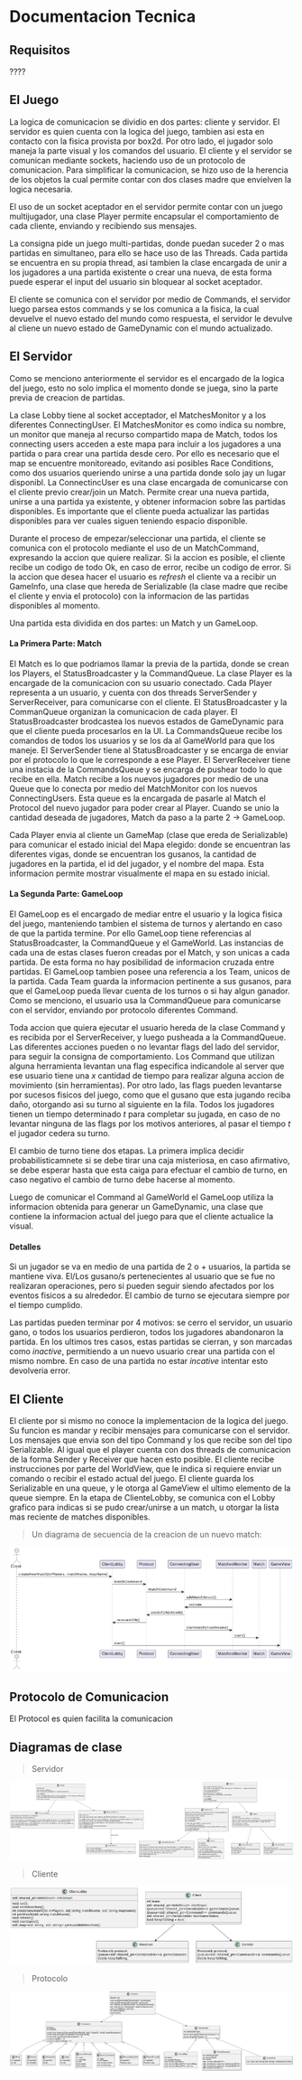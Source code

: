 # Documentacion Tecnica

## Requisitos 

????


## El Juego

La logica de comunicacion se dividio en dos partes: cliente y servidor. El servidor es quien cuenta con la logica del juego, tambien asi esta en contacto con la fisica provista por box2d. Por otro lado, el jugador solo maneja la parte visual y los comandos del usuario. El cliente y el  servidor se comunican mediante sockets, haciendo uso de un protocolo de comunicacion. Para simplificar la comunicacion, se hizo uso de la herencia de los objetos la cual permite contar con dos clases madre que envielven la logica necesaria.

El uso de un socket aceptador en el servidor permite contar con un juego multijugador, una clase Player permite encapsular el comportamiento de cada cliente, enviando y recibiendo sus mensajes. 

La consigna pide un juego multi-partidas, donde puedan suceder 2 o mas partidas en simultaneo, para ello se hace uso de las Threads. Cada partida se encuentra en su propia thread, asi tambien la clase encargada de unir a los jugadores a una partida existente o crear una nueva, de esta forma puede esperar el input del usuario sin bloquear al socket aceptador. 

El cliente se comunica con el servidor por medio de Commands, el servidor luego parsea estos commands y se los comunica a la fisica, la cual devuelve el nuevo estado del mundo como respuesta, el servidor le devulve al cliene un nuevo estado de GameDynamic con el mundo actualizado.


## El Servidor

Como se menciono anteriormente el servidor es el encargado de la logica del juego, esto no solo implica el momento donde se juega, sino la parte previa de creacion de partidas.

La clase Lobby tiene al socket acceptador, el MatchesMonitor y a los diferentes ConnectingUser. El MatchesMonitor es como indica su nombre, un monitor que maneja al recurso compartido mapa de Match, todos los connecting users acceden a este mapa para incluir a los jugadores a una partida o para crear una partida desde cero. Por ello es necesario que el map se encuentre monitoreado, evitando asi posibles Race Conditions, como dos usuarios queriendo unirse a una partida donde solo jay un lugar disponibl. La ConnectincUser es una clase encargada de comunicarse con el cliente previo crear/join un Match. Permite crear una nueva partida, unirse a una partida ya existente, y obtener informacion sobre las partidas disponibles. Es importante que el cliente pueda actualizar las partidas disponibles para ver cuales siguen teniendo espacio disponible. 

Durante el proceso de empezar/seleccionar una partida, el cliente se comunica con el protocolo mediante el uso de un MatchCommand, expresando la accion que quiere realizar. Si la accion es posible, el cliente recibe un codigo de todo Ok, en caso de error, recibe un codigo de error. Si la accion que desea hacer el usuario es _refresh_ el cliente va a recibir un GameInfo, una clase que hereda de Serializable (la clase madre que recibe el cliente y envia el protocolo) con la informacion de las partidas disponibles al momento. 

Una partida esta dividida en dos partes: un Match y un GameLoop. 

#### La Primera Parte: Match

El Match es lo que podriamos llamar la previa de la partida, donde se crean los Players, el StatusBroadcaster y la CommandQueue. La clase Player es la encargade de la comunicacion con su usuario conectado. Cada Player representa a un usuario, y cuenta con dos threads ServerSender y ServerReceiver, para comunicarse con el cliente. El StatusBroadcaster y la CommanQueue organizan la comunicacion de cada player. El StatusBroadcaster brodcastea los nuevos estados de GameDynamic para que el cliente pueda procesarlos en la UI. La CommandsQueue recibe los comandos de todos los usuarios y se los da al GameWorld para que los maneje. El ServerSender tiene al StatusBroadcaster y se encarga de enviar por el protocolo lo que le corresponde a ese Player. El ServerReceiver tiene una instacia de la CommandsQueue y se encarga de pushear todo lo que recibe en ella. Match recibe a los nuevos jugadores por medio de una Queue que lo conecta por medio del MatchMonitor con los nuevos ConnectingUsers. Esta queue es la encargada de pasarle al Match el Protocol del nuevo jugador para poder crear al Player. Cuando se unio la cantidad deseada de jugadores, Match da paso a la parte 2 -> GameLoop.

Cada Player envia al cliente un GameMap (clase que ereda de Serializable) para comunicar el estado inicial del Mapa elegido: donde se encuentran las diferentes vigas, donde se encuentran los gusanos, la cantidad de jugadores en la partida, el id del jugador, y el nombre del mapa. Esta informacion permite mostrar visualmente el mapa en su estado inicial. 

#### La Segunda Parte: GameLoop

El GameLoop es el encargado de mediar entre el usuario y la logica fisica del juego, manteniendo tambien el sistema de turnos y alertando en caso de que la partida termine. Por ello GameLoop tiene referencias al StatusBroadcaster, la CommandQueue y el GameWorld. Las instancias de cada una de estas clases fueron creadas por el Match, y son unicas a cada partida. De esta forma no hay posibilidad de informacion cruzada entre partidas. El GameLoop tambien posee una referencia a los Team, unicos de la partida. Cada Team guarda la informacion pertinente a sus gusanos, para que el GameLoop pueda llevar cuenta de los turnos o si hay algun ganador. Como se menciono, el usuario usa la CommandQueue para comunicarse con el servidor, enviando por protocolo diferentes Command. 

Toda accion que quiera ejecutar el usuario hereda de la clase Command y es recibida por el ServerReceiver, y luego pusheada a la CommandQueue. Las diferentes acciones pueden o no levantar flags del lado del servidor, para seguir la consigna de comportamiento. Los Command que utilizan alguna herramienta levantan una flag especifica indicandole al server que ese usuario tiene una _x_ cantidad de tiempo para realizar alguna accion de movimiento (sin herramientas). Por otro lado, las flags pueden levantarse por sucesos fisicos del juego, como que el gusano que esta jugando reciba daño, otorgando asi su turno al siguiente en la fila. Todos los jugadores tienen un tiempo determinado _t_ para completar su jugada, en caso de no levantar ninguna de las flags por los motivos anteriores, al pasar el tiempo _t_ el jugador cedera su turno.

El cambio de turno tiene dos etapas. La primera implica decidir probabilisticamnete si se debe tirar una caja misteriosa, en caso afirmativo, se debe esperar hasta que esta caiga para efectuar el cambio de turno, en caso negativo el cambio de turno debe hacerse al momento. 

Luego de comunicar el Command al GameWorld el GameLoop utiliza la informacion obtenida para generar un GameDynamic, una clase que contiene la informacion actual del juego para que el cliente actualice la visual. 


#### Detalles

Si un jugador se va en medio de una partida de 2 o + usuarios, la partida se mantiene viva. El/Los gusano/s pertenecientes al usuario que se fue no realizaran operaciones, pero si pueden seguir siendo afectados por los eventos fisicos a su alrededor. El cambio de turno se ejecutara siempre por el tiempo cumplido. 

Las partidas pueden terminar por 4 motivos: se cerro el servidor, un usuario gano, o todos los usuarios perdieron, todos los jugadores abandonaron la partida. En los ultimos tres casos, estas partidas se cierran, y son marcadas como _inactive_, permitiendo a un nuevo usuario crear una partida con el mismo nombre. En caso de una partida no estar _incative_ intentar esto devolveria error. 



## El Cliente

El cliente por si mismo no conoce la implementacion de la logica del juego. Su funcion es mandar y recibir mensajes para comunicarse con el servidor. Los mensajes que envia son del tipo Command y los que recibe son del tipo Serializable. Al igual que el player cuenta con dos threads de comunicacion de la forma Sender y Receiver que hacen esto posible. El cliente recibe instrucciones por parte del WorldView, que le indica si requiere enviar un comando o recibir el estado actual del juego. El cliente guarda los Serializable en una queue, y le otorga al GameView el ultimo elemento de la queue siempre. En la etapa de ClienteLobby, se comunica con el Lobby grafico para indicas si se pudo crear/unirse a un match, u otorgar la lista mas reciente de matches disponibles.


 > Un diagrama de secuencia de la creacion de un nuevo match: 

![Alt text](image-1.png)

## Protocolo de Comunicacion 

El Protocol es quien facilita la comunicacion 

## Diagramas de clase

> Servidor

![Alt text](image-2.png)

> Cliente

![Alt text](image-3.png)

> Protocolo

![Alt text](image.png)